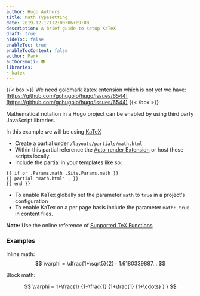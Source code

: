 ```yaml
---
author: Hugo Authors
title: Math Typesetting
date: 2019-12-17T12:00:06+09:00
description: A brief guide to setup KaTeX
draft: true
hideToc: false
enableToc: true
enableTocContent: false
author: Park
authorEmoji: 👽
libraries:
- katex
---
```


{{< box >}}
We need goldmark katex entension which is not yet we have:
[https://github.com/gohugoio/hugo/issues/6544](https://github.com/gohugoio/hugo/issues/6544)
{{< /box >}}

Mathematical notation in a Hugo project can be enabled by using third party JavaScript libraries.

<!--more-->

In this example we will be using [KaTeX](https://katex.org/)

- Create a partial under `/layouts/partials/math.html`
- Within this partial reference the [Auto-render Extension](https://katex.org/docs/autorender.html) or host these scripts locally.
- Include the partial in your templates like so:

```
{{ if or .Params.math .Site.Params.math }}
{{ partial "math.html" . }}
{{ end }}
```

- To enable KaTex globally set the parameter `math` to `true` in a project's configuration
- To enable KaTex on a per page basis include the parameter `math: true` in content files.

**Note:** Use the online reference of [Supported TeX Functions](https://katex.org/docs/supported.html)

### Examples

Inline math: $$ \varphi = \dfrac{1+\sqrt5}{2}= 1.6180339887… $$

Block math:

$$
 \varphi = 1+\frac{1} {1+\frac{1} {1+\frac{1} {1+\cdots} } }
$$
